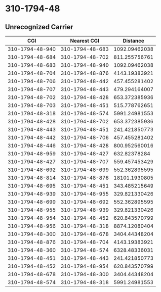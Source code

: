 # 310-1794-48
## Unrecognized Carrier


| CGI | Nearest CGI | Distance |
|-----|-------------|----------|
| 310-1794-48-940 | 310-1794-48-683 | 1092.09462038 |
| 310-1794-48-684 | 310-1794-48-702 | 811.255756761 |
| 310-1794-48-683 | 310-1794-48-940 | 1092.09462038 |
| 310-1794-48-704 | 310-1794-48-876 | 4143.19383921 |
| 310-1794-48-706 | 310-1794-48-442 | 457.455281402 |
| 310-1794-48-707 | 310-1794-48-443 | 479.294164007 |
| 310-1794-48-702 | 310-1794-48-428 | 653.372385936 |
| 310-1794-48-703 | 310-1794-48-451 | 515.778762651 |
| 310-1794-48-318 | 310-1794-48-574 | 5991.24981553 |
| 310-1794-48-428 | 310-1794-48-702 | 653.372385936 |
| 310-1794-48-443 | 310-1794-48-451 | 241.421850773 |
| 310-1794-48-442 | 310-1794-48-706 | 457.455281402 |
| 310-1794-48-446 | 310-1794-48-428 | 800.952560016 |
| 310-1794-48-959 | 310-1794-48-427 | 632.82378284 |
| 310-1794-48-427 | 310-1794-48-707 | 559.457453429 |
| 310-1794-48-692 | 310-1794-48-699 | 552.362895595 |
| 310-1794-48-814 | 310-1794-48-876 | 18101.1930805 |
| 310-1794-48-695 | 310-1794-48-451 | 343.485215649 |
| 310-1794-48-939 | 310-1794-48-955 | 329.821330426 |
| 310-1794-48-699 | 310-1794-48-692 | 552.362895595 |
| 310-1794-48-955 | 310-1794-48-939 | 329.821330426 |
| 310-1794-48-954 | 310-1794-48-452 | 620.843570799 |
| 310-1794-48-956 | 310-1794-48-318 | 8874.12080404 |
| 310-1794-48-300 | 310-1794-48-678 | 3404.44348204 |
| 310-1794-48-876 | 310-1794-48-704 | 4143.19383921 |
| 310-1794-48-360 | 310-1794-48-574 | 6328.48336031 |
| 310-1794-48-451 | 310-1794-48-443 | 241.421850773 |
| 310-1794-48-452 | 310-1794-48-954 | 620.843570799 |
| 310-1794-48-678 | 310-1794-48-300 | 3404.44348204 |
| 310-1794-48-574 | 310-1794-48-318 | 5991.24981553 |
